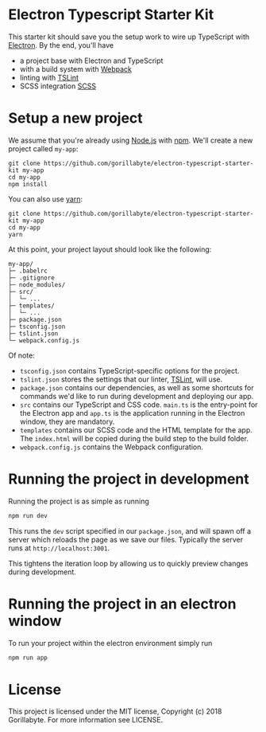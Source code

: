 # Electron Typescript Starter Kit

This starter kit should save you the setup work to wire up TypeScript with [Electron](https://electronjs.org/).
By the end, you'll have

* a project base with Electron and TypeScript
* with a build system with [Webpack](https://webpack.js.org/)
* linting with [TSLint](https://palantir.github.io/tslint/)
* SCSS integration [SCSS](https://sass-lang.com//)


# Setup a new project

We assume that you're already using [Node.js](https://nodejs.org/) with [npm](https://www.npmjs.com/).
We'll create a new project called `my-app`:

```shell
git clone https://github.com/gorillabyte/electron-typescript-starter-kit my-app
cd my-app
npm install
```

You can also use [yarn](https://yarnpkg.com/lang/en/):

```shell
git clone https://github.com/gorillabyte/electron-typescript-starter-kit my-app
cd my-app
yarn
```

At this point, your project layout should look like the following:

```text
my-app/
├─ .babelrc
├─ .gitignore
├─ node_modules/
├─ src/
│  └─ ...
├─ templates/
│  └─ ...
├─ package.json
├─ tsconfig.json
├─ tslint.json
└─ webpack.config.js
```

Of note:

* `tsconfig.json` contains TypeScript-specific options for the project.
* `tslint.json` stores the settings that our linter, [TSLint](https://github.com/palantir/tslint), will use.
* `package.json` contains our dependencies, as well as some shortcuts for commands we'd like to run during development and deploying our app.
* `src` contains our TypeScript and CSS code. `main.ts` is the entry-point for the Electron app and `app.ts` is the application running in the Electron window, they are mandatory.
* `templates` contains our SCSS code and the HTML template for the app. The `index.html` will be copied during the build step to the build folder.
* `webpack.config.js` contains the Webpack configuration.

# Running the project in development

Running the project is as simple as running

```sh
npm run dev
```

This runs the `dev` script specified in our `package.json`, and will spawn off a server which reloads the page as we save our files.
Typically the server runs at `http://localhost:3001`.

This tightens the iteration loop by allowing us to quickly preview changes during development.

# Running the project in an electron window

To run your project within the electron environment simply run

```sh
npm run app
```

# License
This project is licensed under the MIT license, Copyright (c) 2018 Gorillabyte. For more information see LICENSE.
